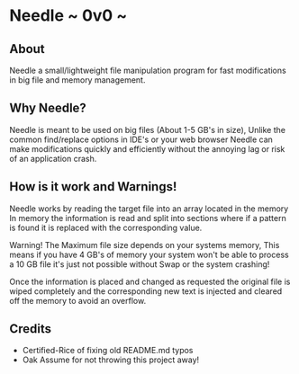 
# Needle ~ 0v0 ~
## About
Needle a small/lightweight file manipulation program for fast modifications in big file and memory management.

## Why Needle?
Needle is meant to be used on big files (About 1-5 GB's in size), Unlike the common find/replace options in IDE's or your web browser Needle can make modifications quickly and efficiently without the annoying lag or risk of an application crash.

## How is it work and Warnings!

Needle works by reading the target file into an array located in the memory In memory the information is read and split into sections where if a pattern is found it is replaced with the corresponding value.

Warning! The Maximum file size depends on your systems memory, This means if you have 4 GB's of memory your system won't be able to process a 10 GB file it's just not possible without Swap or the system crashing!

Once the information is placed and changed as requested the original file is wiped completely and the corresponding new text is injected and cleared off the memory to avoid an overflow.

## Credits
* Certified-Rice of fixing old README.md typos
* Oak Assume for not throwing this project away!

